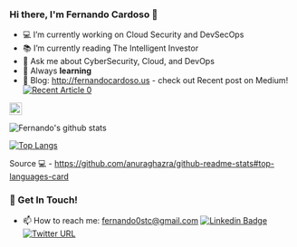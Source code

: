 ### Hi there, I'm Fernando Cardoso 👋

- :computer: I’m currently working on Cloud Security and DevSecOps
- :books: I’m currently reading The Intelligent Investor
- 💬 Ask me about CyberSecurity, Cloud, and DevOps
- :brain: Always **learning**
- 📝 Blog: http://fernandocardoso.us - check out Recent post on Medium! 
    <br> <a target="_blank" href="https://github-readme-medium-recent-article.vercel.app/medium/@fernando0stc/0"><img src="https://github-readme-medium-recent-article.vercel.app/medium/@fernando0stc/0" alt="Recent Article 0"></a>


[<img src="https://img.shields.io/github/followers/fernandostc?label=follow&style=social" height="22" title="Follow me" />](https://github.com/fernandostc) 

![Fernando's github stats](https://github-readme-stats.vercel.app/api?username=fernandostc&show_icons=true&theme=tokyonight&count_private=true)

[![Top Langs](https://github-readme-stats.vercel.app/api/top-langs/?username=fernandostc&layout=compact&hide=java)](https://github.com/fernandostc/github-readme-stats)

Source 💻 - https://github.com/anuraghazra/github-readme-stats#top-languages-card
### 📮 Get In Touch!

- 📫 How to reach me: fernando0stc@gmail.com
 [![Linkedin Badge](https://img.shields.io/badge/-LinkedIn-blue?style=flat-square&logo=Linkedin&logoColor=white&link=https://www.linkedin.com/in/fernandoc/)](https://www.linkedin.com/in/fernandoc/)
 [![Twitter URL](https://img.shields.io/static/v1?message=@Fernando0stc&label=&nbsp;&color=1ca0f1&style=flat-square&logo=twitter&labelColor=1ca0f1&logoColor=white)](https://twitter.com/Fernando0stc)
